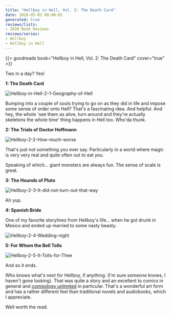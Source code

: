 ```yaml
---
title: "Hellboy in Hell, Vol. 2: The Death Card"
date: 2020-05-02 00:00:01
generated: true
reviews/lists:
- 2020 Book Reviews
reviews/series:
- Hellboy
- Hellboy in Hell
---
```

{{< goodreads book="Hellboy in Hell, Vol. 2: The Death Card" cover="true" >}}

Two in a day? Yes!  

 **1: The Death Card**  

<!--more-->

![Hellboy-in-Hell-2-1-Geography-of-Hell](/embeds/books/attachments/hellboy-in-hell-2-1-geography-of-hell.png)  

Bumping into a couple of souls trying to go on as they did in life and impose some sense of order onto Hell? That's a fascinating idea. And helpful. And hey, the whole 'see them as alive, turn around and they're actually skeletons the whole time' thing happens in Hell too. Who'da thunk.  

**2: The Trials of Doctor Hoffmann**  

![Hellboy-2-2-How-much-worse](/embeds/books/attachments/hellboy-2-2-how-much-worse.png)  

That's just not something you ever say. Particularly in a world where magic is very very real and quite often out to eat you.  

Speaking of which... giant monsters are always fun. The sense of scale is great.  

**3: The Hounds of Pluto**  

![Hellboy-2-3-It-did-not-turn-out-that-way](/embeds/books/attachments/hellboy-2-3-it-did-not-turn-out-that-way.png)  

Ah yup.  

 **4: Spanish Bride**  

One of my favorite storylines from Hellboy's life... when he got drunk in Mexico and ended up married to some nasty beasty.  

![Hellboy-2-4-Wedding-night](/embeds/books/attachments/hellboy-2-4-wedding-night.png)  

 **5: For Whom the Bell Tolls**  

![Hellboy-2-5-It-Tolls-for-Thee](/embeds/books/attachments/hellboy-2-5-it-tolls-for-thee.png)  

And so it ends.  

Who knows what's next for Hellboy, if anything. (I'm sure someone knows, I haven't gone looking). That was quite a story and an excellent to comics in general and [comixology unlimited](https://www.comixology.com/) in particular. That's a wonderful art form and has a rather different feel than traditional novels and audiobooks, which I appreciate.  

Well worth the read.


